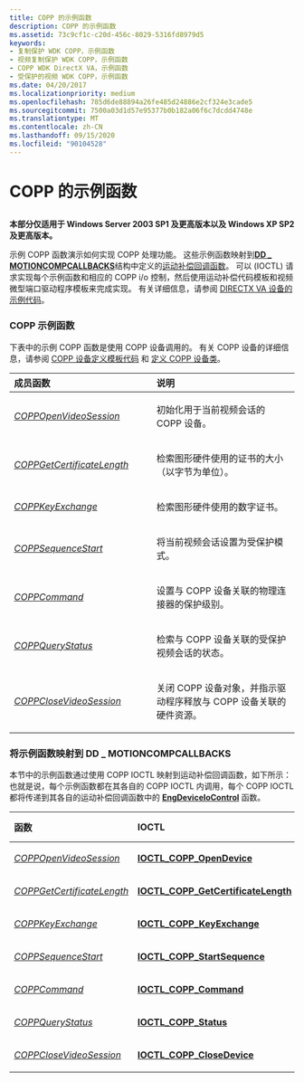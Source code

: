 ```yaml
---
title: COPP 的示例函数
description: COPP 的示例函数
ms.assetid: 73c9cf1c-c20d-456c-8029-5316fd8979d5
keywords:
- 复制保护 WDK COPP，示例函数
- 视频复制保护 WDK COPP，示例函数
- COPP WDK DirectX VA，示例函数
- 受保护的视频 WDK COPP，示例函数
ms.date: 04/20/2017
ms.localizationpriority: medium
ms.openlocfilehash: 785d6de88894a26fe485d24886e2cf324e3cade5
ms.sourcegitcommit: 7500a03d1d57e95377b0b182a06f6c7dcdd4748e
ms.translationtype: MT
ms.contentlocale: zh-CN
ms.lasthandoff: 09/15/2020
ms.locfileid: "90104528"
---
```

# <a name="sample-functions-for-copp"></a>COPP 的示例函数


## <span id="ddk_sample_functions_for_copp_gg"></span><span id="DDK_SAMPLE_FUNCTIONS_FOR_COPP_GG"></span>


**本部分仅适用于 Windows Server 2003 SP1 及更高版本以及 Windows XP SP2 及更高版本。**

示例 COPP 函数演示如何实现 COPP 处理功能。 这些示例函数映射到[**DD \_ MOTIONCOMPCALLBACKS**](/windows/desktop/api/ddrawint/ns-ddrawint-dd_motioncompcallbacks)结构中定义的[运动补偿回调函数](motion-compensation-callbacks.md)。 可以 (IOCTL) 请求实现每个示例函数和相应的 COPP i/o 控制，然后使用运动补偿代码模板和视频微型端口驱动程序模板来完成实现。 有关详细信息，请参阅 [DIRECTX VA 设备的示例代码](example-code-for-directx-va-devices.md)。

### <a name="span-idcopp_sample_functionsspanspan-idcopp_sample_functionsspanspan-idcopp_sample_functionsspancopp-sample-functions"></a><span id="COPP_Sample_Functions"></span><span id="copp_sample_functions"></span><span id="COPP_SAMPLE_FUNCTIONS"></span>COPP 示例函数

下表中的示例 COPP 函数是使用 COPP 设备调用的。 有关 COPP 设备的详细信息，请参阅 [COPP 设备定义模板代码](copp-device-definition-template-code.md) 和 [定义 COPP 设备类](defining-the-copp-device-class.md)。

<table>
<colgroup>
<col width="50%" />
<col width="50%" />
</colgroup>
<thead>
<tr class="header">
<th align="left">成员函数</th>
<th align="left">说明</th>
</tr>
</thead>
<tbody>
<tr class="odd">
<td align="left"><p><a href="/windows-hardware/drivers/display/coppopenvideosession" data-raw-source="[&lt;em&gt;COPPOpenVideoSession&lt;/em&gt;](./coppopenvideosession.md)"><em>COPPOpenVideoSession</em></a></p></td>
<td align="left"><p>初始化用于当前视频会话的 COPP 设备。</p></td>
</tr>
<tr class="even">
<td align="left"><p><a href="/windows-hardware/drivers/display/coppgetcertificatelength" data-raw-source="[&lt;em&gt;COPPGetCertificateLength&lt;/em&gt;](./coppgetcertificatelength.md)"><em>COPPGetCertificateLength</em></a></p></td>
<td align="left"><p>检索图形硬件使用的证书的大小（以字节为单位）。</p></td>
</tr>
<tr class="odd">
<td align="left"><p><a href="/windows-hardware/drivers/display/coppkeyexchange" data-raw-source="[&lt;em&gt;COPPKeyExchange&lt;/em&gt;](./coppkeyexchange.md)"><em>COPPKeyExchange</em></a></p></td>
<td align="left"><p>检索图形硬件使用的数字证书。</p></td>
</tr>
<tr class="even">
<td align="left"><p><a href="/windows-hardware/drivers/display/coppsequencestart" data-raw-source="[&lt;em&gt;COPPSequenceStart&lt;/em&gt;](./coppsequencestart.md)"><em>COPPSequenceStart</em></a></p></td>
<td align="left"><p>将当前视频会话设置为受保护模式。</p></td>
</tr>
<tr class="odd">
<td align="left"><p><a href="/windows-hardware/drivers/display/coppcommand" data-raw-source="[&lt;em&gt;COPPCommand&lt;/em&gt;](./coppcommand.md)"><em>COPPCommand</em></a></p></td>
<td align="left"><p>设置与 COPP 设备关联的物理连接器的保护级别。</p></td>
</tr>
<tr class="even">
<td align="left"><p><a href="/windows-hardware/drivers/display/coppquerystatus" data-raw-source="[&lt;em&gt;COPPQueryStatus&lt;/em&gt;](./coppquerystatus.md)"><em>COPPQueryStatus</em></a></p></td>
<td align="left"><p>检索与 COPP 设备关联的受保护视频会话的状态。</p></td>
</tr>
<tr class="odd">
<td align="left"><p><a href="/windows-hardware/drivers/display/coppclosevideosession" data-raw-source="[&lt;em&gt;COPPCloseVideoSession&lt;/em&gt;](./coppclosevideosession.md)"><em>COPPCloseVideoSession</em></a></p></td>
<td align="left"><p>关闭 COPP 设备对象，并指示驱动程序释放与 COPP 设备关联的硬件资源。</p></td>
</tr>
</tbody>
</table>

 

### <a name="span-idmapping_sample_functions_to_dd_motioncompcallbacksspanspan-idmapping_sample_functions_to_dd_motioncompcallbacksspanspan-idmapping_sample_functions_to_dd_motioncompcallbacksspanmapping-sample-functions-to-dd_motioncompcallbacks"></a><span id="Mapping_Sample_Functions_to_DD_MOTIONCOMPCALLBACKS"></span><span id="mapping_sample_functions_to_dd_motioncompcallbacks"></span><span id="MAPPING_SAMPLE_FUNCTIONS_TO_DD_MOTIONCOMPCALLBACKS"></span>将示例函数映射到 DD \_ MOTIONCOMPCALLBACKS

本节中的示例函数通过使用 COPP IOCTL 映射到运动补偿回调函数，如下所示：也就是说，每个示例函数都在其各自的 COPP IOCTL 内调用，每个 COPP IOCTL 都将传递到其各自的运动补偿回调函数中的 [**EngDeviceIoControl**](/windows/desktop/api/winddi/nf-winddi-engdeviceiocontrol) 函数。

<table>
<colgroup>
<col width="33%" />
<col width="33%" />
<col width="33%" />
</colgroup>
<thead>
<tr class="header">
<th align="left">函数</th>
<th align="left">IOCTL</th>
<th align="left">DD_MOTIONCOMPCALLBACKS 成员</th>
</tr>
</thead>
<tbody>
<tr class="odd">
<td align="left"><p><a href="/windows-hardware/drivers/display/coppopenvideosession" data-raw-source="[&lt;em&gt;COPPOpenVideoSession&lt;/em&gt;](./coppopenvideosession.md)"><em>COPPOpenVideoSession</em></a></p></td>
<td align="left"><p><a href="/windows-hardware/drivers/display/" data-raw-source="[&lt;strong&gt;IOCTL_COPP_OpenDevice&lt;/strong&gt;](./index.md)"><strong>IOCTL_COPP_OpenDevice</strong></a></p></td>
<td align="left"><p><strong>CreateMoComp</strong></p></td>
</tr>
<tr class="even">
<td align="left"><p><a href="/windows-hardware/drivers/display/coppgetcertificatelength" data-raw-source="[&lt;em&gt;COPPGetCertificateLength&lt;/em&gt;](./coppgetcertificatelength.md)"><em>COPPGetCertificateLength</em></a></p></td>
<td align="left"><p><a href="/windows-hardware/drivers/display/ioctl-copp-getcertificatelength" data-raw-source="[&lt;strong&gt;IOCTL_COPP_GetCertificateLength&lt;/strong&gt;](./ioctl-copp-getcertificatelength.md)"><strong>IOCTL_COPP_GetCertificateLength</strong></a></p></td>
<td align="left"><p><strong>RenderMoComp</strong></p></td>
</tr>
<tr class="odd">
<td align="left"><p><a href="/windows-hardware/drivers/display/coppkeyexchange" data-raw-source="[&lt;em&gt;COPPKeyExchange&lt;/em&gt;](./coppkeyexchange.md)"><em>COPPKeyExchange</em></a></p></td>
<td align="left"><p><a href="/windows-hardware/drivers/display/ioctl-copp-keyexchange" data-raw-source="[&lt;strong&gt;IOCTL_COPP_KeyExchange&lt;/strong&gt;](./ioctl-copp-keyexchange.md)"><strong>IOCTL_COPP_KeyExchange</strong></a></p></td>
<td align="left"><p><strong>RenderMoComp</strong></p></td>
</tr>
<tr class="even">
<td align="left"><p><a href="/windows-hardware/drivers/display/coppsequencestart" data-raw-source="[&lt;em&gt;COPPSequenceStart&lt;/em&gt;](./coppsequencestart.md)"><em>COPPSequenceStart</em></a></p></td>
<td align="left"><p><a href="/windows-hardware/drivers/display/ioctl-copp-startsequence" data-raw-source="[&lt;strong&gt;IOCTL_COPP_StartSequence&lt;/strong&gt;](./ioctl-copp-startsequence.md)"><strong>IOCTL_COPP_StartSequence</strong></a></p></td>
<td align="left"><p><strong>RenderMoComp</strong></p></td>
</tr>
<tr class="odd">
<td align="left"><p><a href="/windows-hardware/drivers/display/coppcommand" data-raw-source="[&lt;em&gt;COPPCommand&lt;/em&gt;](./coppcommand.md)"><em>COPPCommand</em></a></p></td>
<td align="left"><p><a href="/windows-hardware/drivers/display/ioctl-copp-command" data-raw-source="[&lt;strong&gt;IOCTL_COPP_Command&lt;/strong&gt;](./ioctl-copp-command.md)"><strong>IOCTL_COPP_Command</strong></a></p></td>
<td align="left"><p><strong>RenderMoComp</strong></p></td>
</tr>
<tr class="even">
<td align="left"><p><a href="/windows-hardware/drivers/display/coppquerystatus" data-raw-source="[&lt;em&gt;COPPQueryStatus&lt;/em&gt;](./coppquerystatus.md)"><em>COPPQueryStatus</em></a></p></td>
<td align="left"><p><a href="/windows-hardware/drivers/display/ioctl-copp-status" data-raw-source="[&lt;strong&gt;IOCTL_COPP_Status&lt;/strong&gt;](./ioctl-copp-status.md)"><strong>IOCTL_COPP_Status</strong></a></p></td>
<td align="left"><p><strong>RenderMoComp</strong></p></td>
</tr>
<tr class="odd">
<td align="left"><p><a href="/windows-hardware/drivers/display/coppclosevideosession" data-raw-source="[&lt;em&gt;COPPCloseVideoSession&lt;/em&gt;](./coppclosevideosession.md)"><em>COPPCloseVideoSession</em></a></p></td>
<td align="left"><p><a href="/windows-hardware/drivers/display/" data-raw-source="[&lt;strong&gt;IOCTL_COPP_CloseDevice&lt;/strong&gt;](./index.md)"><strong>IOCTL_COPP_CloseDevice</strong></a></p></td>
<td align="left"><p><strong>DestroyMoComp</strong></p></td>
</tr>
</tbody>
</table>

 

